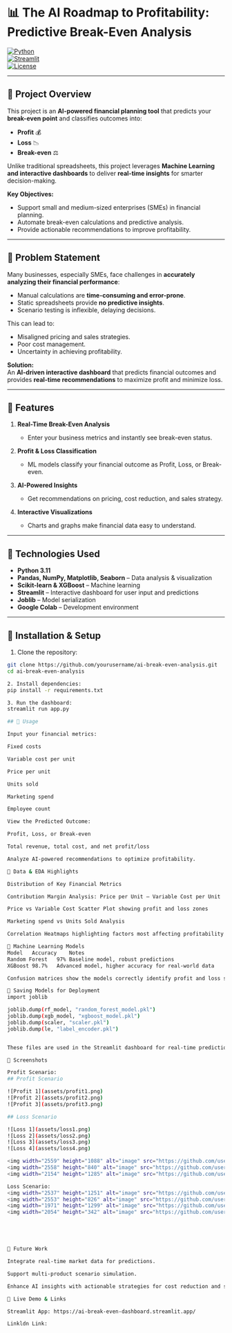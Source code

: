 # 📊 The AI Roadmap to Profitability: Predictive Break-Even Analysis

[![Python](https://img.shields.io/badge/Python-3.11-blue)](https://www.python.org/)  
[![Streamlit](https://img.shields.io/badge/Streamlit-App-green)](https://streamlit.io/)  
[![License](https://img.shields.io/badge/License-MIT-orange)](LICENSE)

---

## 🔹 Project Overview

This project is an **AI-powered financial planning tool** that predicts your **break-even point** and classifies outcomes into:

- **Profit** 💰  
- **Loss** 📉  
- **Break-even** ⚖️  

Unlike traditional spreadsheets, this project leverages **Machine Learning and interactive dashboards** to deliver **real-time insights** for smarter decision-making.

**Key Objectives:**
- Support small and medium-sized enterprises (SMEs) in financial planning.  
- Automate break-even calculations and predictive analysis.  
- Provide actionable recommendations to improve profitability.  

---

## 🔹 Problem Statement

Many businesses, especially SMEs, face challenges in **accurately analyzing their financial performance**:  

- Manual calculations are **time-consuming and error-prone**.  
- Static spreadsheets provide **no predictive insights**.  
- Scenario testing is inflexible, delaying decisions.  

This can lead to:  
- Misaligned pricing and sales strategies.  
- Poor cost management.  
- Uncertainty in achieving profitability.  

**Solution:**  
An **AI-driven interactive dashboard** that predicts financial outcomes and provides **real-time recommendations** to maximize profit and minimize loss.

---

## 🔹 Features

1. **Real-Time Break-Even Analysis**  
   - Enter your business metrics and instantly see break-even status.  

2. **Profit & Loss Classification**  
   - ML models classify your financial outcome as Profit, Loss, or Break-even.  

3. **AI-Powered Insights**  
   - Get recommendations on pricing, cost reduction, and sales strategy.  

4. **Interactive Visualizations**  
   - Charts and graphs make financial data easy to understand.  

---

## 🔹 Technologies Used

- **Python 3.11**  
- **Pandas, NumPy, Matplotlib, Seaborn** – Data analysis & visualization  
- **Scikit-learn & XGBoost** – Machine learning  
- **Streamlit** – Interactive dashboard for user input and predictions  
- **Joblib** – Model serialization  
- **Google Colab** – Development environment  

---

## 🔹 Installation & Setup

1. Clone the repository:  
```bash
git clone https://github.com/yourusername/ai-break-even-analysis.git
cd ai-break-even-analysis

2. Install dependencies:
pip install -r requirements.txt

3. Run the dashboard:
streamlit run app.py

## 🔹 Usage

Input your financial metrics:

Fixed costs

Variable cost per unit

Price per unit

Units sold

Marketing spend

Employee count

View the Predicted Outcome:

Profit, Loss, or Break-even

Total revenue, total cost, and net profit/loss

Analyze AI-powered recommendations to optimize profitability.

🔹 Data & EDA Highlights

Distribution of Key Financial Metrics

Contribution Margin Analysis: Price per Unit – Variable Cost per Unit

Price vs Variable Cost Scatter Plot showing profit and loss zones

Marketing spend vs Units Sold Analysis

Correlation Heatmaps highlighting factors most affecting profitability

🔹 Machine Learning Models
Model	Accuracy	Notes
Random Forest	97%	Baseline model, robust predictions
XGBoost	98.7%	Advanced model, higher accuracy for real-world data

Confusion matrices show the models correctly identify profit and loss scenarios with high reliability.

🔹 Saving Models for Deployment
import joblib

joblib.dump(rf_model, "random_forest_model.pkl")
joblib.dump(xgb_model, "xgboost_model.pkl")
joblib.dump(scaler, "scaler.pkl")
joblib.dump(le, "label_encoder.pkl")


These files are used in the Streamlit dashboard for real-time predictions.

🔹 Screenshots

Profit Scenario:
## Profit Scenario

![Profit 1](assets/profit1.png)
![Profit 2](assets/profit2.png)
![Profit 3](assets/profit3.png)

## Loss Scenario

![Loss 1](assets/loss1.png)
![Loss 2](assets/loss2.png)
![Loss 3](assets/loss3.png)
![Loss 4](assets/loss4.png)

<img width="2559" height="1088" alt="image" src="https://github.com/user-attachments/assets/4e822b31-c366-4407-a9c9-76ce819f60c8" />
<img width="2558" height="840" alt="image" src="https://github.com/user-attachments/assets/e319131f-1968-4379-beba-a08de3a4e084" />
<img width="2154" height="1285" alt="image" src="https://github.com/user-attachments/assets/0ade513b-4132-4ae5-85dc-a22c053b076b" />

Loss Scenario:
<img width="2537" height="1251" alt="image" src="https://github.com/user-attachments/assets/d364039a-f5b4-489f-b073-653cbd00d3be" />
<img width="2553" height="826" alt="image" src="https://github.com/user-attachments/assets/cc54ee8b-6543-429f-bf20-282f7c0c9889" />
<img width="1971" height="1299" alt="image" src="https://github.com/user-attachments/assets/edf233bf-77f7-415f-9b0c-86d4252d8534" />
<img width="2054" height="342" alt="image" src="https://github.com/user-attachments/assets/b84d2b20-2f87-4747-8a8c-c440c87fcaa6" />





🔹 Future Work

Integrate real-time market data for predictions.

Support multi-product scenario simulation.

Enhance AI insights with actionable strategies for cost reduction and sales optimization.

🔹 Live Demo & Links

Streamlit App: https://ai-break-even-dashboard.streamlit.app/

Linkldn Link: 
